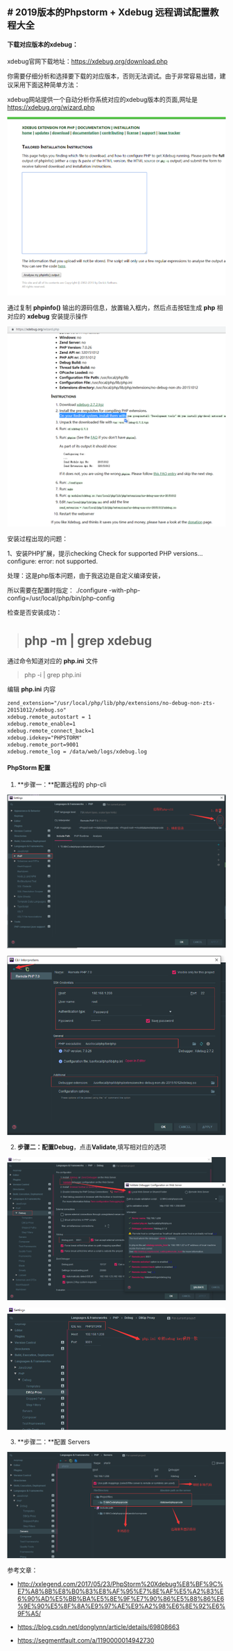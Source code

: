 ## # 2019版本的Phpstorm + Xdebug 远程调试配置教程大全

####  下载对应版本的xdebug：

xdebug官网下载地址：https://xdebug.org/download.php

你需要仔细分析和选择要下载的对应版本，否则无法调试。由于非常容易出错，建议采用下面这种简单方法：

xdebug网站提供一个自动分析你系统对应的xdebug版本的页面,网址是  https://xdebug.org/wizard.php



![20190718165355.png](../../assets/linux/practice/xdebug/20190718165355.png)

通过复制 **phpinfo()** 输出的源码信息，放置输入框内，然后点击按钮生成 **php** 相对应的 **xdebug** 安装提示操作

![20190718165423.png](../../assets/linux/practice/xdebug/20190718165423.png)



安装过程出现的问题：

1、安装PHP扩展，提示checking Check for supported PHP versions... configure: error: not supported.

处理：这是php版本问题，由于我这边是自定义编译安装，

所以需要在配置时指定：	./configure -with-php-config=/usr/local/php/bin/php-config



检查是否安装成功： 

>  #  php -m | grep xdebug



通过命令知道对应的 **php.ini** 文件

> php -i | grep php.ini



编辑 **php.ini** 内容

```
zend_extension="/usr/local/php/lib/php/extensions/no-debug-non-zts-20151012/xdebug.so"
xdebug.remote_autostart = 1
xdebug.remote_enable=1
xdebug.remote_connect_back=1
xdebug.idekey="PHPSTORM"
xdebug.remote_port=9001
xdebug.remote_log = /data/web/logs/xdebug.log
```



#### PhpStorm 配置



1. **步骤一：**配置远程的 php-cli

![20190718210651.png](../../assets/linux/practice/xdebug/20190718210651.png)



![20190718210535.png](../../assets/linux/practice/xdebug/20190718210535.png)



2. **步骤二：**配置**Debug**，点击**Validate**,填写相对应的选项

   

![20190719105505.png](../../assets/linux/practice/xdebug/20190719105505.png)



![20190719105812.png](../../assets/linux/practice/xdebug/20190719105812.png)



3. **步骤二：**配置 Servers

![20190719111222.png](../../assets/linux/practice/xdebug/20190719111222.png)





参考文章：

- http://xxlegend.com/2017/05/23/PhpStorm%20Xdebug%E8%BF%9C%E7%A8%8B%E8%B0%83%E8%AF%95%E7%8E%AF%E5%A2%83%E6%90%AD%E5%BB%BA%E5%8E%9F%E7%90%86%E5%88%86%E6%9E%90%E5%8F%8A%E9%97%AE%E9%A2%98%E6%8E%92%E6%9F%A5/

- https://blog.csdn.net/donglynn/article/details/69808663
- <https://segmentfault.com/a/1190000014942730>